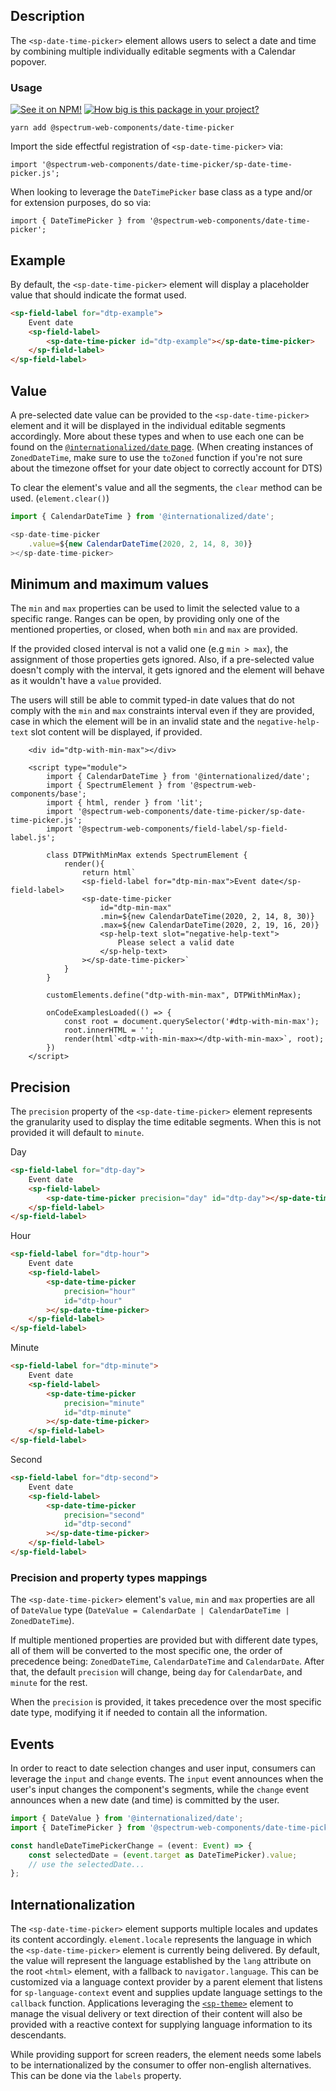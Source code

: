 ## Description

The `<sp-date-time-picker>` element allows users to select a date and time by combining multiple individually editable segments with a Calendar popover.

### Usage

[![See it on NPM!](https://img.shields.io/npm/v/@spectrum-web-components/date-time-picker?style=for-the-badge)](https://www.npmjs.com/package/@spectrum-web-components/date-time-picker)
[![How big is this package in your project?](https://img.shields.io/bundlephobia/minzip/@spectrum-web-components/date-time-picker?style=for-the-badge)](https://bundlephobia.com/result?p=@spectrum-web-components/date-time-picker)

```
yarn add @spectrum-web-components/date-time-picker
```

Import the side effectful registration of `<sp-date-time-picker>` via:

```
import '@spectrum-web-components/date-time-picker/sp-date-time-picker.js';
```

When looking to leverage the `DateTimePicker` base class as a type and/or for extension purposes, do so via:

```
import { DateTimePicker } from '@spectrum-web-components/date-time-picker';
```

## Example

By default, the `<sp-date-time-picker>` element will display a placeholder value that should indicate the format used.

```html
<sp-field-label for="dtp-example">
    Event date
    <sp-field-label>
        <sp-date-time-picker id="dtp-example"></sp-date-time-picker>
    </sp-field-label>
</sp-field-label>
```

## Value

A pre-selected date value can be provided to the `<sp-date-time-picker>` element and it will be displayed in the individual editable segments accordingly.
More about these types and when to use each one can be found on the [`@internationalized/date` page](https://react-spectrum.adobe.com/internationalized/date/index.html). (When creating instances of `ZonedDateTime`, make sure to use the `toZoned` function if you're not sure about the timezone offset for your date object to correctly account for DTS)

To clear the element's value and all the segments, the `clear` method can be used. (`element.clear()`)

```ts
import { CalendarDateTime } from '@internationalized/date';

<sp-date-time-picker
    .value=${new CalendarDateTime(2020, 2, 14, 8, 30)}
></sp-date-time-picker>
```

## Minimum and maximum values

The `min` and `max` properties can be used to limit the selected value to a specific range. Ranges can be open, by providing only one of the mentioned properties, or closed, when both `min` and `max` are provided.

If the provided closed interval is not a valid one (e.g `min > max`), the assignment of those properties gets ignored. Also, if a pre-selected value doesn't comply with the interval, it gets ignored and the element will behave as it wouldn't have a `value` provided.

The users will still be able to commit typed-in date values that do not comply with the `min` and `max` constraints interval even if they are provided, case in which the element will be in an invalid state and the `negative-help-text` slot content will be displayed, if provided.

```html-live
    <div id="dtp-with-min-max"></div>

    <script type="module">
        import { CalendarDateTime } from '@internationalized/date';
        import { SpectrumElement } from '@spectrum-web-components/base';
        import { html, render } from 'lit';
        import '@spectrum-web-components/date-time-picker/sp-date-time-picker.js';
        import '@spectrum-web-components/field-label/sp-field-label.js';

        class DTPWithMinMax extends SpectrumElement {
            render(){
                return html`
                <sp-field-label for="dtp-min-max">Event date</sp-field-label>
                <sp-date-time-picker
                    id="dtp-min-max"
                    .min=${new CalendarDateTime(2020, 2, 14, 8, 30)}
                    .max=${new CalendarDateTime(2020, 2, 19, 16, 20)}
                    <sp-help-text slot="negative-help-text">
                        Please select a valid date
                    </sp-help-text>
                ></sp-date-time-picker>`
            }
        }

        customElements.define("dtp-with-min-max", DTPWithMinMax);

        onCodeExamplesLoaded(() => {
            const root = document.querySelector('#dtp-with-min-max');
            root.innerHTML = '';
            render(html`<dtp-with-min-max></dtp-with-min-max>`, root);
        })
    </script>
```

<script type="module">
    window.onCodeExamplesLoaded = (callback) => {
        customElements.whenDefined('code-example').then(() => {
            Promise.all([...document.querySelectorAll('code-example')].map(example => example.updateComplete)).then(callback);
        });
    }
</script>

<script type="module">
    import { CalendarDateTime } from '@internationalized/date';
    import { SpectrumElement } from '@spectrum-web-components/base';
    import { html, render } from 'lit';
    import '@spectrum-web-components/date-time-picker/sp-date-time-picker.js';
    import '@spectrum-web-components/field-label/sp-field-label.js';

    class DTPWithMinMax extends SpectrumElement {
        render(){
            return html`
            <sp-field-label for="dtp-min-max">Event date</sp-field-label>
            <sp-date-time-picker
                id="dtp-min-max"
                .min=${new CalendarDateTime(2020, 2, 14, 8, 30)}
                .max=${new CalendarDateTime(2020, 2, 19, 16, 20)}
                <sp-help-text slot="negative-help-text">
                    Please select a valid date
                </sp-help-text>
            ></sp-date-time-picker>`
        }
    }

    customElements.define("dtp-with-min-max", DTPWithMinMax);

    onCodeExamplesLoaded(() => {
        const root = document.querySelector('#dtp-with-min-max');
        root.innerHTML = '';
        render(html`<dtp-with-min-max></dtp-with-min-max>`, root);
    })
</script>

## Precision

The `precision` property of the `<sp-date-time-picker>` element represents the granularity used to display the time editable segments. When this is not provided it will default to `minute`.

<sp-tabs selected="day" auto label="Precision Attribute Options">
<sp-tab value="day">Day</sp-tab>
<sp-tab-panel value="day">

```html
<sp-field-label for="dtp-day">
    Event date
    <sp-field-label>
        <sp-date-time-picker precision="day" id="dtp-day"></sp-date-time-picker>
    </sp-field-label>
</sp-field-label>
```

</sp-tab-panel>
<sp-tab value="hour">Hour</sp-tab>
<sp-tab-panel value="hour">

```html
<sp-field-label for="dtp-hour">
    Event date
    <sp-field-label>
        <sp-date-time-picker
            precision="hour"
            id="dtp-hour"
        ></sp-date-time-picker>
    </sp-field-label>
</sp-field-label>
```

</sp-tab-panel>
<sp-tab value="minute">Minute</sp-tab>
<sp-tab-panel value="minute">

```html
<sp-field-label for="dtp-minute">
    Event date
    <sp-field-label>
        <sp-date-time-picker
            precision="minute"
            id="dtp-minute"
        ></sp-date-time-picker>
    </sp-field-label>
</sp-field-label>
```

</sp-tab-panel>
<sp-tab value="second">Second</sp-tab>
<sp-tab-panel value="second">

```html
<sp-field-label for="dtp-second">
    Event date
    <sp-field-label>
        <sp-date-time-picker
            precision="second"
            id="dtp-second"
        ></sp-date-time-picker>
    </sp-field-label>
</sp-field-label>
```

</sp-tab-panel>
</sp-tabs>

### Precision and property types mappings

The `<sp-date-time-picker>` element's `value`, `min` and `max` properties are all of `DateValue` type (`DateValue = CalendarDate | CalendarDateTime | ZonedDateTime`).

If multiple mentioned properties are provided but with different date types, all of them will be converted to the most specific one, the order of precedence being: `ZonedDateTime`, `CalendarDateTime` and `CalendarDate`. After that, the default `precision` will change, being `day` for `CalendarDate`, and `minute` for the rest.

When the `precision` is provided, it takes precedence over the most specific date type, modifying it if needed to contain all the information.

## Events

In order to react to date selection changes and user input, consumers can leverage the `input` and `change` events. The `input` event announces when the user's input changes the component's segments, while the `change` event announces when a new date (and time) is committed by the user.

```ts
import { DateValue } from '@internationalized/date';
import { DateTimePicker } from '@spectrum-web-components/date-time-picker';

const handleDateTimePickerChange = (event: Event) => {
    const selectedDate = (event.target as DateTimePicker).value;
    // use the selectedDate...
};
```

## Internationalization

The `<sp-date-time-picker>` element supports multiple locales and updates its content accordingly.
`element.locale` represents the language in which the `<sp-date-time-picker>` element is currently being delivered. By default, the value will represent the language established by the `lang` attribute on the root `<html>` element, with a fallback to `navigator.language`. This can be customized via a language context provider by a parent element that listens for `sp-language-context` event and supplies update language settings to the `callback` function. Applications leveraging the [`<sp-theme>`](./components/theme) element to manage the visual delivery or text direction of their content will also be provided with a reactive context for supplying language information to its descendants.

While providing support for screen readers, the element needs some labels to be internationalized by the consumer to offer non-english alternatives. This can be done via the `labels` property.
